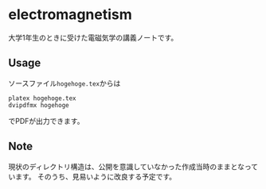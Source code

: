 # electromagnetism

大学1年生のときに受けた電磁気学の講義ノートです。

## Usage
ソースファイル`hogehoge.tex`からは
```
platex hogehoge.tex
dvipdfmx hogehoge
```
でPDFが出力できます。

## Note
現状のディレクトリ構造は、公開を意識していなかった作成当時のままとなっています。
そのうち、見易いように改良する予定です。
